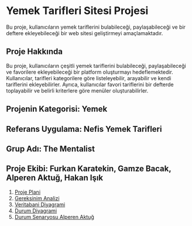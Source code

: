 # Yemek Tarifleri Sitesi Projesi

Bu proje, kullanıcıların yemek tariflerini bulabileceği, paylaşabileceği ve bir deftere ekleyebileceği bir web sitesi geliştirmeyi amaçlamaktadır.

## Proje Hakkında

Bu proje, kullanıcıların çeşitli yemek tariflerini bulabileceği, paylaşabileceği ve favorilere ekleyebileceği bir platform oluşturmayı hedeflemektedir. Kullanıcılar, tarifleri kategorilere göre listeleyebilir, arayabilir ve kendi tariflerini ekleyebilirler. Ayrıca, kullanıcılar favori tariflerini bir defterde toplayabilir ve belirli kriterlere göre menüler oluşturabilirler.

## Projenin Kategorisi: Yemek
## Referans Uygulama: Nefis Yemek Tarifleri
## Grup Adı: The Mentalist
## Proje Ekibi: Furkan Karatekin, Gamze Bacak, Alperen Aktuğ, Hakan Işık


1. [Proje Plani](https://github.com/furkankaratekin/nefisyemekler-clone-project/blob/main/Proje%20Plan%C4%B1.pdf)
2. [Gereksinim Analizi](https://github.com/furkankaratekin/nefisyemekler-clone-project/blob/main/Gerksinim%20Analizi.md)
3. [Veritabani Diyagrami](https://github.com/furkankaratekin/nefisyemekler-clone-project/blob/main/Veritaban%C4%B1Diyagram%C4%B1.jpeg)
4. [Durum Diyagrami](https://github.com/furkankaratekin/nefisyemekler-clone-project/blob/main/UseCaseDiyagram2.pdf)
5. [Durum Senaryosu Alperen Aktuğ](https://github.com/furkankaratekin/nefisyemekler-clone-project/blob/main/Gereksinim%20Senaryolar%C4%B1%20Alperen%20Aktu%C4%9F.pdf)


  
